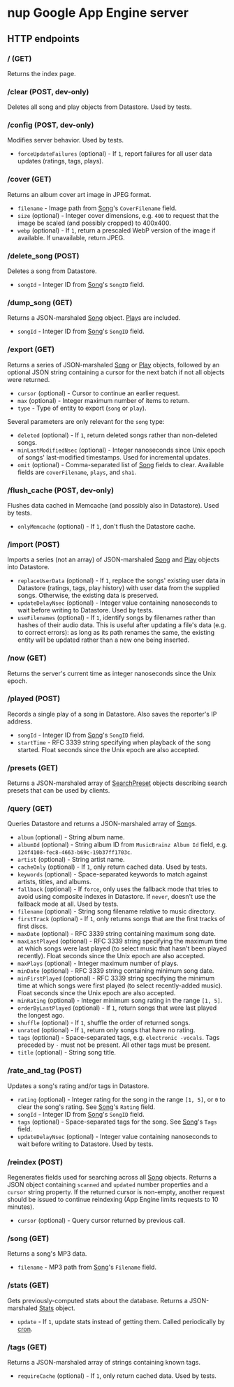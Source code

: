# nup Google App Engine server

## HTTP endpoints

### / (GET)

Returns the index page.

### /clear (POST, dev-only)

Deletes all song and play objects from Datastore. Used by tests.

### /config (POST, dev-only)

Modifies server behavior. Used by tests.

*   `forceUpdateFailures` (optional) - If `1`, report failures for all user data
    updates (ratings, tags, plays).

### /cover (GET)

Returns an album cover art image in JPEG format.

*   `filename` - Image path from [Song]'s `CoverFilename` field.
*   `size` (optional) - Integer cover dimensions, e.g. `400` to request that the
    image be scaled (and possibly cropped) to 400x400.
*   `webp` (optional) - If `1`, return a prescaled WebP version of the image if
    available. If unavailable, return JPEG.

### /delete\_song (POST)

Deletes a song from Datastore.

*   `songId` - Integer ID from [Song]'s `SongID` field.

### /dump\_song (GET)

Returns a JSON-marshaled [Song] object. [Play]s are included.

*   `songId` - Integer ID from [Song]'s `SongID` field.

### /export (GET)

Returns a series of JSON-marshaled [Song] or [Play] objects, followed by an
optional JSON string containing a cursor for the next batch if not all objects
were returned.

*   `cursor` (optional) - Cursor to continue an earlier request.
*   `max` (optional) - Integer maximum number of items to return.
*   `type` - Type of entity to export (`song` or `play`).

Several parameters are only relevant for the `song` type:

*   `deleted` (optional) - If `1`, return deleted songs rather than non-deleted
    songs.
*   `minLastModifiedNsec` (optional) - Integer nanoseconds since Unix epoch of
    songs' last-modified timestamps. Used for incremental updates.
*   `omit` (optional) - Comma-separated list of [Song] fields to clear.
    Available fields are `coverFilename`, `plays`, and `sha1`.

### /flush\_cache (POST, dev-only)

Flushes data cached in Memcache (and possibly also in Datastore). Used by tests.

*   `onlyMemcache` (optional) - If `1`, don't flush the Datastore cache.

### /import (POST)

Imports a series (not an array) of JSON-marshaled [Song] and [Play] objects
into Datastore.

*   `replaceUserData` (optional) - If `1`, replace the songs' existing user data
    in Datastore (ratings, tags, play history) with user data from the supplied
    songs. Otherwise, the existing data is preserved.
*   `updateDelayNsec` (optional) - Integer value containing nanoseconds to wait
    before writing to Datastore. Used by tests.
*   `useFilenames` (optional) - If `1`, identify songs by filenames rather than
    hashes of their audio data. This is useful after updating a file's data
    (e.g. to correct errors): as long as its path renames the same, the existing
    entity will be updated rather than a new one being inserted.

### /now (GET)

Returns the server's current time as integer nanoseconds since the Unix epoch.

### /played (POST)

Records a single play of a song in Datastore. Also saves the reporter's IP
address.

*   `songId` - Integer ID from [Song]'s `SongID` field.
*   `startTime` - RFC 3339 string specifying when playback of the song started.
    Float seconds since the Unix epoch are also accepted.

### /presets (GET)

Returns a JSON-marshaled array of [SearchPreset] objects describing search
presets that can be used by clients.

### /query (GET)

Queries Datastore and returns a JSON-marshaled array of [Song]s.

*   `album` (optional) - String album name.
*   `albumId` (optional) - String album ID from `MusicBrainz Album Id` field,
    e.g. `124f4108-fec8-4663-b69c-19b37ff1703c`.
*   `artist` (optional) - String artist name.
*   `cacheOnly` (optional) - If `1`, only return cached data. Used by tests.
*   `keywords` (optional) - Space-separated keywords to match against artists,
    titles, and albums.
*   `fallback` (optional) - If `force`, only uses the fallback mode that tries
    to avoid using composite indexes in Datastore. If `never`, doesn't use the
    fallback mode at all. Used by tests.
*   `filename` (optional) - String song filename relative to music directory.
*   `firstTrack` (optional) - If `1`, only returns songs that are the first
    tracks of first discs.
*   `maxDate` (optional) - RFC 3339 string containing maximum song date.
*   `maxLastPlayed` (optional) - RFC 3339 string specifying the maximum time at
    which songs were last played (to select music that hasn't been played
    recently). Float seconds since the Unix epoch are also accepted.
*   `maxPlays` (optional) - Integer maximum number of plays.
*   `minDate` (optional) - RFC 3339 string containing minimum song date.
*   `minFirstPlayed` (optional) - RFC 3339 string specifying the minimum time at
    which songs were first played (to select recently-added music). Float
    seconds since the Unix epoch are also accepted.
*   `minRating` (optional) - Integer minimum song rating in the range `[1, 5]`.
*   `orderByLastPlayed` (optional) - If `1`, return songs that were last played
    the longest ago.
*   `shuffle` (optional) - If `1`, shuffle the order of returned songs.
*   `unrated` (optional) - If `1`, return only songs that have no rating.
*   `tags` (optional) - Space-separated tags, e.g. `electronic -vocals`. Tags
    preceded by `-` must not be present. All other tags must be present.
*   `title` (optional) - String song title.

### /rate\_and\_tag (POST)

Updates a song's rating and/or tags in Datastore.

*   `rating` (optional) - Integer rating for the song in the range `[1, 5]`,
    or `0` to clear the song's rating. See [Song]'s `Rating` field.
*   `songId` - Integer ID from [Song]'s `SongID` field.
*   `tags` (optional) - Space-separated tags for the song. See [Song]'s `Tags`
    field.
*   `updateDelayNsec` (optional) - Integer value containing nanoseconds to wait
    before writing to Datastore. Used by tests.

### /reindex (POST)

Regenerates fields used for searching across all [Song] objects. Returns a JSON
object containing `scanned` and `updated` number properties and a `cursor`
string property. If the returned cursor is non-empty, another request should be
issued to continue reindexing (App Engine limits requests to 10 minutes).

*   `cursor` (optional) - Query cursor returned by previous call.

### /song (GET)

Returns a song's MP3 data.

*   `filename` - MP3 path from [Song]'s `Filename` field.

### /stats (GET)

Gets previously-computed stats about the database. Returns a JSON-marshaled
[Stats] object.

*   `update` - If `1`, update stats instead of getting them. Called periodically
    by [cron].

### /tags (GET)

Returns a JSON-marshaled array of strings containing known tags.

*   `requireCache` (optional) - If `1`, only return cached data. Used by tests.

[Config]: ./config/config.go
[Play]: ./db/song.go
[Song]: ./db/song.go
[SearchPreset]: ./config/config.go
[Stats]: ./db/stats.go
[cron]: https://cloud.google.com/appengine/docs/standard/go/scheduling-jobs-with-cron-yaml
